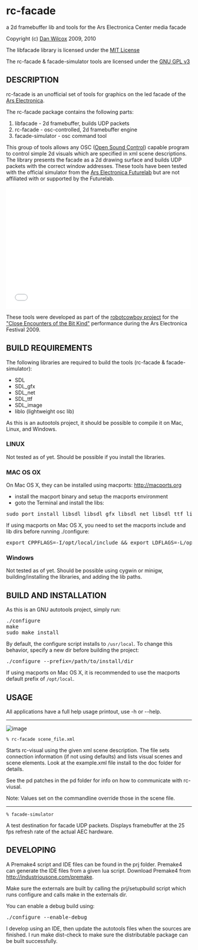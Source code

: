 rc-facade
===================================

a 2d framebuffer lib and tools for the Ars Electronica Center media facade

Copyright (c) [Dan Wilcox](danomatika.com) 2009, 2010

The libfacade library is licensed under the [MIT License](http://www.opensource.org/licenses/mit-license.php)

The rc-facade & facade-simulator tools are licensed under the [GNU GPL v3](http://www.gnu.org/licenses/gpl.html)

DESCRIPTION
-----------

rc-facade is an unofficial set of tools for graphics on the led facade of the [Ars Electronica](http://www.aec.at/center_about_en.php).

The rc-facade package contains the following parts:

1. libfacade - 2d framebuffer, builds UDP packets
2. rc-facade - osc-controlled, 2d framebuffer engine
3. facade-simulator - osc command tool

This group of tools allows any OSC ([Open Sound Control](http://en.wikipedia.org/wiki/Open_Sound_Control)) capable program to control simple 2d visuals which are specified in xml scene descriptions. The library presents the facade as a 2d drawing surface and builds UDP packets with the correct window addresses. These tools have been tested with the official simulator from the  [Ars Electronica Futurelab](http://new.aec.at/futurelab/en) but are not affiliated with or supported by the Futurelab.

<iframe src="//player.vimeo.com/video/7741821?title=0&amp;byline=0" width="500" height="331" frameborder="0" webkitallowfullscreen mozallowfullscreen allowfullscreen></iframe>

These tools were developed as part of the [robotcowboy project](http://robotcowboy.com) for the ["Close Encounters of the Bit Kind"](http://vimeo.com/7741821) performance during the Ars Electronica Festival 2009.

BUILD REQUIREMENTS
------------------

The following libraries are required to build the tools (rc-facade & facade-simulator):

* SDL
* SDL_gfx
* SDL_net
* SDL_ttf
* SDL_image
* liblo (lightweight osc lib)

As this is an autootols project, it should be possible to compile it on Mac, Linux, and Windows.

### LINUX

Not tested as of yet. Should be possible if you install the libraries.

### MAC OS OX

On Mac OS X, they can be installed using macports: http://macports.org

* install the macport binary and setup the macports environment
* goto the Terminal and install the libs:
<pre>
sudo port install libsdl libsdl_gfx libsdl_net libsdl_ttf libsdl_image liblo
</pre>

If using macports on Mac OS X, you need to set the macports include and lib dirs before running ./configure:
<pre>
export CPPFLAGS=-I/opt/local/include && export LDFLAGS=-L/opt/local/lib
</pre>

### Windows

Not tested as of yet. Should be possible using cygwin or minigw, building/installing the libraries, and adding the lib paths.


BUILD AND INSTALLATION
----------------------

As this is an GNU autotools project, simply run:

<pre>
./configure
make
sudo make install
</pre>

By default, the configure script installs to `/usr/local`.  To change this behavior, specify a new dir before building the project:

<pre>
./configure --prefix=/path/to/install/dir
</pre>

If using macports on Mac OS X, it is recommended to use the macports default prefix of `/opt/local`.

USAGE
-----

All applications have a full help usage printout, use -h or --help.

----

[1]:https://raw.github.com/danomatika/rc-facade/master/doc/rc-facade_screenshot.png

![image][1]

    % rc-facade scene_file.xml

Starts rc-visual using the given xml scene description. The file sets connection information (if not using defaults) and lists visual scenes and scene elements. Look at the example.xml file install to the doc folder for details.

See the pd patches in the pd folder for info on how to communicate with rc-viusal.

Note: Values set on the commandline override those in the scene file.

----

    % facade-simulator

A test destination for facade UDP packets. Displays framebuffer at the 25 fps refresh rate of the actual AEC hardware.

DEVELOPING
----------

A Premake4 script and IDE files can be found in the prj folder.  Premake4 can generate the IDE files from a given lua script.  Download Premake4 from http://industriousone.com/premake.

Make sure the externals are built by calling the prj/setupbuild script which runs configure and calls make in the externals dir.

You can enable a debug build using:
<pre>
./configure --enable-debug
</pre>

I develop using an IDE, then update the autotools files when the sources are finished.  I run make dist-check to make sure the distributable package can be built successfully.


